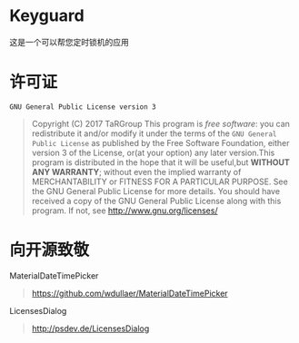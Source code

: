 # Keyguard
这是一个可以帮您定时锁机的应用

# 许可证
`GNU General Public License version 3`
>Copyright (C) 2017 TaRGroup
This program is *free software*: you can redistribute it and/or modify
it under the terms of the `GNU General Public License` as published by the Free Software Foundation, either version 3 of the License, or(at your option) any later version.This program is distributed in the hope that it will be useful,but __WITHOUT ANY WARRANTY__; without even the implied warranty of  MERCHANTABILITY or FITNESS FOR A PARTICULAR PURPOSE.  See the GNU General Public License for more details.
You should have received a copy of the GNU General Public License
 along with this program.  If not, see
 http://www.gnu.org/licenses/
 
 # 向开源致敬
 MaterialDateTimePicker 
 > https://github.com/wdullaer/MaterialDateTimePicker
 
 LicensesDialog 
> http://psdev.de/LicensesDialog